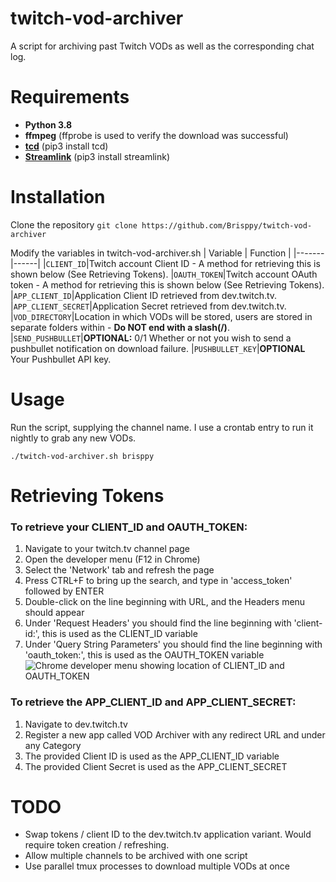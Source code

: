 ﻿# twitch-vod-archiver
A script for archiving past Twitch VODs as well as the corresponding chat log.

# Requirements
* **Python 3.8**
* **ffmpeg** (ffprobe is used to verify the download was successful)
* **[tcd](https://github.com/PetterKraabol/Twitch-Chat-Downloader)** (pip3 install tcd)
* **[Streamlink](https://streamlink.github.io/)** (pip3 install streamlink)

# Installation
Clone the repository
```git clone https://github.com/Brisppy/twitch-vod-archiver```

Modify the variables in twitch-vod-archiver.sh
| Variable | Function |
|-------|------|
|```CLIENT_ID```|Twitch account Client ID - A method for retrieving this is shown below (See Retrieving Tokens).
|```OAUTH_TOKEN```|Twitch account OAuth token - A method for retrieving this is shown below (See Retrieving Tokens).
|```APP_CLIENT_ID```|Application Client ID retrieved from dev.twitch.tv.
|```APP_CLIENT_SECRET```|Application Secret retrieved from dev.twitch.tv.
|```VOD_DIRECTORY```|Location in which VODs will be stored, users are stored in separate folders within - **Do NOT end with a slash(/)**.
|```SEND_PUSHBULLET```|**OPTIONAL:** 0/1 Whether or not you wish to send a pushbullet notification on download failure.
|```PUSHBULLET_KEY```|**OPTIONAL** Your Pushbullet API key.

# Usage
Run the script, supplying the channel name. I use a crontab entry to run it nightly to grab any new VODs.

```./twitch-vod-archiver.sh brisppy```

# Retrieving Tokens
### To retrieve your CLIENT_ID and OAUTH_TOKEN:
1. Navigate to your twitch.tv channel page
2. Open the developer menu (F12 in Chrome)
3. Select the 'Network' tab and refresh the page
4. Press CTRL+F to bring up the search, and type in 'access_token' followed by ENTER
5. Double-click on the line beginning with URL, and the Headers menu should appear
6. Under 'Request Headers' you should find the line beginning with 'client-id:', this is used as the CLIENT_ID variable
7. Under 'Query String Parameters' you should find the line beginning with 'oauth_token:', this is used as the OAUTH_TOKEN variable
![Chrome developer menu showing location of CLIENT_ID and OAUTH_TOKEN](https://i.imgur.com/zbDbbFF.jpg)

### To retrieve the APP_CLIENT_ID and APP_CLIENT_SECRET:
1. Navigate to dev.twitch.tv
2. Register a new app called VOD Archiver with any redirect URL and under any Category
3. The provided Client ID is used as the APP_CLIENT_ID variable
4. The provided Client Secret is used as the APP_CLIENT_SECRET

# TODO
* Swap tokens / client ID to the dev.twitch.tv application variant. Would require token creation / refreshing.
* Allow multiple channels to be archived with one script
* Use parallel tmux processes to download multiple VODs at once
